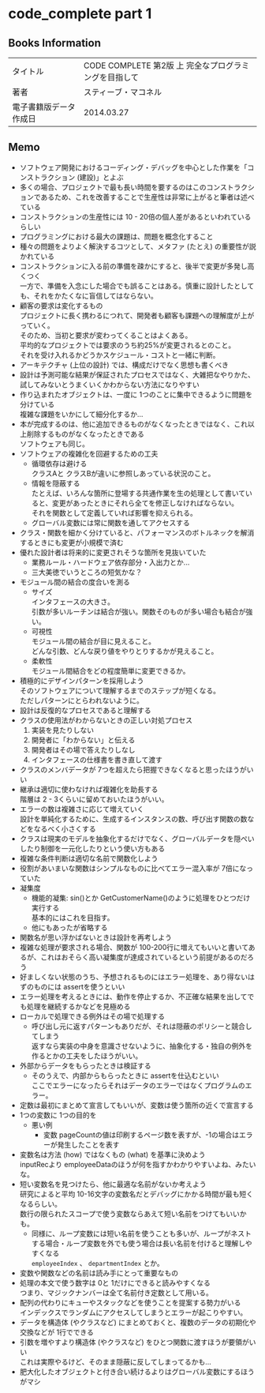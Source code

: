# code_complete part 1

## Books Information

|                        |                                                       |
| :--------------------- | :---------------------------------------------------- |
| タイトル               | CODE COMPLETE 第2版 上 完全なプログラミングを目指して |
| 著者                   | スティーブ・マコネル                                  |
| 電子書籍版データ作成日 | 2014.03.27                                            |

## Memo

- ソフトウェア開発におけるコーディング・デバッグを中心とした作業を「コンストラクション (建設)」とよぶ
- 多くの場合、プロジェクトで最も長い時間を要するのはこのコンストラクションであるため、これを改善することで生産性は非常に上がると筆者は述べている
- コンストラクションの生産性には 10 - 20倍の個人差があるといわれているらしい
- プログラミングにおける最大の課題は、問題を概念化すること
- 種々の問題をよりよく解決するコツとして、メタファ (たとえ) の重要性が説かれている
- コンストラクションに入る前の準備を疎かにすると、後半で変更が多発し高くつく  
一方で、準備を入念にした場合でも誤ることはある。慎重に設計したとしても、それをかたくなに盲信してはならない。
- 顧客の要求は変化するもの  
プロジェクトに長く携わるにつれて、開発者も顧客も課題への理解度が上がっていく。  
そのため、当初と要求が変わってくることはよくある。  
平均的なプロジェクトでは要求のうち約25%が変更されるとのこと。  
それを受け入れるかどうかスケジュール・コストと一緒に判断。
- アーキテクチャ (上位の設計) では、構成だけでなく思想も書くべき
- 設計は予測可能な結果が保証されたプロセスではなく、大雑把なやりかた、試してみないとうまくいくかわからない方法になりやすい
- 作り込まれたオブジェクトは、一度に 1つのことに集中できるように問題を分けている  
複雑な課題をいかにして細分化するか...
- 本が完成するのは、他に追加できるものがなくなったときではなく、これ以上削除するものがなくなったときである  
ソフトウェアも同じ。
- ソフトウェアの複雑化を回避するための工夫
  - 循環依存は避ける  
  クラスAと クラスBが違いに参照しあっている状況のこと。
  - 情報を隠蔽する  
  たとえば、いろんな箇所に登場する共通作業を生の処理として書いていると、変更があったときにそれら全てを修正しなければならない。  
  それを関数として定義していれば影響を抑えられる。
  - グローバル変数には常に関数を通してアクセスする
- クラス・関数を細かく分けていると、パフォーマンスのボトルネックを解消するときにも変更が小規模で済む
- 優れた設計者は将来的に変更されそうな箇所を見抜いていた
  - 業務ルール・ハードウェア依存部分・入出力とか...
  - 三大美徳でいうところの短気かな？
- モジュール間の結合の度合いを測る
  - サイズ  
  インタフェースの大きさ。  
  引数が多いルーチンは結合が強い。関数そのものが多い場合も結合が強い。
  - 可視性  
  モジュール間の結合が目に見えること。  
  どんな引数、どんな戻り値をやりとりするかが見えること。
  - 柔軟性  
  モジュール間結合をどの程度簡単に変更できるか。
- 積極的にデザインパターンを採用しよう  
そのソフトウェアについて理解するまでのステップが短くなる。  
ただしパターンにとらわれないように。
- 設計は反復的なプロセスであると理解する
- クラスの使用法がわからないときの正しい対処プロセス
  1. 実装を見たりしない
  2. 開発者に「わからない」と伝える
  3. 開発者はその場で答えたりしなし
  4. インタフェースの仕様書を書き直して渡す
- クラスのメンバデータが 7つを超えたら把握できなくなると思ったほうがいい
- 継承は適切に使わなければ複雑化を助長する  
階層は 2 - 3くらいに留めておいたほうがいい。
- エラーの数は複雑さに応じて増えていく  
設計を単純化するために、生成するインスタンスの数、呼び出す関数の数などをなるべく小さくする
- クラスは現実のモデルを抽象化するだけでなく、グローバルデータを隠ぺいしたり制御を一元化したりという使い方もある
- 複雑な条件判断は適切な名前で関数化しよう
- 役割があいまいな関数はシンプルなものに比べてエラー混入率が 7倍になっていた
- 凝集度
  - 機能的凝集: sin()とか GetCustomerName()のように処理をひとつだけ実行する  
  基本的にはこれを目指す。
  - 他にもあったが省略する
- 関数名が思い浮かばないときは設計を再考しよう
- 複雑な処理が要求される場合、関数が 100-200行に増えてもいいと書いてあるが、これはおそらく高い凝集度が達成されているという前提があるのだろう
- 好ましくない状態のうち、予想されるものにはエラー処理を、あり得ないはずのものには assertを使うといい
- エラー処理を考えるときには、動作を停止するか、不正確な結果を出してでも処理を継続するかなどを見極める
- ローカルで処理できる例外はその場で処理する
  - 呼び出し元に返すパターンもありだが、それは隠蔽のポリシーと競合してしまう  
  返すなら実装の中身を意識させないように、抽象化する・独自の例外を作るとかの工夫をしたほうがいい。
- 外部からデータをもらったときは検証する
  - そのうえで、内部からもらったときに assertを仕込むといい  
  ここでエラーになったらそれはデータのエラーではなくプログラムのエラー。
- 定数は最初にまとめて宣言してもいいが、変数は使う箇所の近くで宣言する
- 1つの変数に 1つの目的を
  - 悪い例  
    - 変数 pageCountの値は印刷するページ数を表すが、-1の場合はエラーが発生したことを表す
- 変数名は方法 (how) ではなくもの (what) を基準に決めよう  
inputRecより employeeDataのほうが何を指すかわかりやすいよね、みたいな。
- 短い変数名を見つけたら、他に最適な名前がないか考えよう  
研究によると平均 10-16文字の変数名だとデバッグにかかる時間が最も短くなるらしい。  
数行の限られたスコープで使う変数ならあえて短い名前をつけてもいいかも。
  - 同様に、ループ変数には短い名前を使うことも多いが、ループがネストする場合・ループ変数を外でも使う場合は長い名前を付けると理解しやすくなる  
  `employeeIndex` 、 `departmentIndex` とか。
- 変数や関数などの名前は読み手にとって重要なもの
- 処理の本文で使う数字は 0と 1だけにできると読みやすくなる  
つまり、マジックナンバーは全て名前付き定数として用いる。
- 配列の代わりにキューやスタックなどを使うことを提案する勢力がいる  
インデックスでランダムにアクセスしてしまうとエラーが起こりやすい。
- データを構造体 (やクラスなど) にまとめておくと、複数のデータの初期化や交換などが 1行でできる
- 引数を増やすより構造体 (やクラスなど) をひとつ関数に渡すほうが要領がいい  
これは実際やるけど、そのまま隠蔽に反してしまってるかも...
- 肥大化したオブジェクトと付き合い続けるよりはグローバル変数にするほうがマシ
